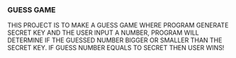 ### GUESS GAME ###
THIS PROJECT IS TO MAKE  A GUESS GAME WHERE PROGRAM GENERATE SECRET KEY AND THE USER INPUT A NUMBER, PROGRAM WILL DETERMINE IF THE GUESSED NUMBER BIGGER OR SMALLER THAN THE SECRET KEY. IF GUESS NUMBER EQUALS TO SECRET THEN USER WINS!